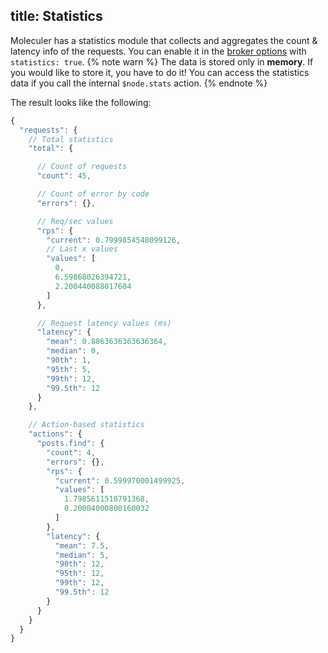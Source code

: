 title: Statistics
---
Moleculer has a statistics module that collects and aggregates the count & latency info of the requests.
You can enable it in the [broker options](broker.html#Constructor-options) with `statistics: true`. 
{% note warn %}
The data is stored only in **memory**. If you would like to store it, you have to do it!
You can access the statistics data if you call the internal `$node.stats` action.
{% endnote %}

The result looks like the following:

```js
{
  "requests": {
    // Total statistics
    "total": {

      // Count of requests
      "count": 45,

      // Count of error by code
      "errors": {},

      // Req/sec values
      "rps": {
        "current": 0.7999854548099126,
        // Last x values
        "values": [
          0,
          6.59868026394721,
          2.200440088017604
        ]
      },

      // Request latency values (ms)
      "latency": {
        "mean": 0.8863636363636364,
        "median": 0,
        "90th": 1,
        "95th": 5,
        "99th": 12,
        "99.5th": 12
      }
    },

    // Action-based statistics
    "actions": {
      "posts.find": {
        "count": 4,
        "errors": {},
        "rps": {
          "current": 0.599970001499925,
          "values": [
            1.7985611510791368,
            0.20004000800160032
          ]
        },
        "latency": {
          "mean": 7.5,
          "median": 5,
          "90th": 12,
          "95th": 12,
          "99th": 12,
          "99.5th": 12
        }
      }
    }
  }
}
```